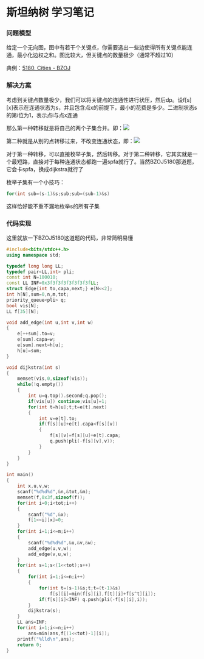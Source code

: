 # 斯坦纳树  学习笔记

### 问题模型

给定一个无向图，图中有若干个关键点，你需要选出一些边使得所有关键点能连通，最小化边权之和。图比较大，但关键点的数量极少（通常不超过10）

典例：[5180. Cities  -  BZOJ](https://www.lydsy.com/JudgeOnline/problem.php?id=5180)

### 解决方案

考虑到关键点数量极少，我们可以将关键点的连通性进行状压，然后dp。设f\[s\]\[x\]表示在连通状态为s，并且包含点x的前提下，最小的花费是多少。二进制状态s的第i位为1，表示点i与点x连通

那么第一种转移就是将自己的两个子集合并。即：![](http://latex.codecogs.com/svg.latex?f_{s,x}=\min_{t\subset&space;s}(f_{t,x}+f_{\complement_st,x}))

第二种就是从别的点转移过来，不改变连通状态，即：![](http://latex.codecogs.com/svg.latex?f_{s,x}=\min_{e=(u,x)}(f_{s,u}+capa_e))

对于第一种转移，可以直接枚举子集，然后转移。对于第二种转移，它其实就是一个最短路，直接对于每种连通状态都跑一遍spfa就行了。当然BZOJ5180那道题，它会卡spfa，换成dijkstra就行了

枚举子集有一个小技巧：

```cpp
for(int sub=(s-1)&s;sub;sub=(sub-1)&s)
```

这样恰好能不重不漏地枚举s的所有子集

### 代码实现

这里就放一下BZOJ5180这道题的代码，非常简明易懂

```cpp
#include<bits/stdc++.h>
using namespace std;

typedef long long LL;
typedef pair<LL,int> pli;
const int N=100010;
const LL INF=0x3f3f3f3f3f3f3f3fLL;
struct Edge{int to,capa,next;} e[N<<2];
int h[N],sum=0,n,m,tot;
priority_queue<pli> q;
bool vis[N];
LL f[35][N];

void add_edge(int u,int v,int w)
{
    e[++sum].to=v;
    e[sum].capa=w;
    e[sum].next=h[u];
    h[u]=sum;
}

void dijkstra(int s)
{
    memset(vis,0,sizeof(vis));
    while(!q.empty())
    {
        int u=q.top().second;q.pop();
        if(vis[u]) continue;vis[u]=1;
        for(int t=h[u];t;t=e[t].next)
        {
            int v=e[t].to;
            if(f[s][u]+e[t].capa<f[s][v])
            {
                f[s][v]=f[s][u]+e[t].capa;
                q.push(pli(-f[s][v],v));
            }
        }
    }
}

int main()
{
    int x,u,v,w;
    scanf("%d%d%d",&n,&tot,&m);
    memset(f,0x3f,sizeof(f));
    for(int i=0;i<tot;i++)
    {
        scanf("%d",&x);
        f[1<<i][x]=0;
    }
    for(int i=1;i<=m;i++)
    {
        scanf("%d%d%d",&u,&v,&w);
        add_edge(u,v,w);
        add_edge(v,u,w);
    }
    for(int s=1;s<(1<<tot);s++)
    {
        for(int i=1;i<=n;i++)
        {
            for(int t=(s-1)&s;t;t=(t-1)&s)
                f[s][i]=min(f[s][i],f[t][i]+f[s^t][i]);
            if(f[s][i]<INF) q.push(pli(-f[s][i],i));
        }
        dijkstra(s);
    }
    LL ans=INF;
    for(int i=1;i<=n;i++)
        ans=min(ans,f[(1<<tot)-1][i]);
    printf("%lld\n",ans);
    return 0;
}
```


